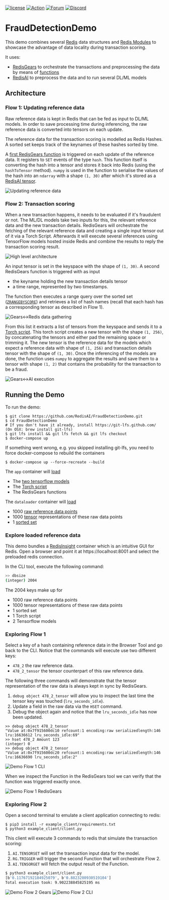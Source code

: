 [![license](https://img.shields.io/github/license/RedisAI/FraudDetectionDemo.svg)](https://github.com/RedisAI/FraudDetectionDemo)
[![Action](https://github.com/RedisAI/FraudDetectionDemo/workflows/Docker-CI/badge.svg)](https://github.com/RedisAI/FraudDetectionDemo/actions?query=workflow%3ADocker-CI)
[![Forum](https://img.shields.io/badge/Forum-RedisAI-blue)](https://forum.redislabs.com/c/modules/redisai)
[![Discord](https://img.shields.io/discord/697882427875393627?style=flat-square)](https://discord.gg/rTQm7UZ)

# FraudDetectionDemo

This demo combines several [Redis](https://redis.io) data structures and [Redis Modules](https://redis.io/topics/modules-intro)
to showcase the advantage of data locality during transaction scoring.

It uses:

* [RedisGears](https://oss.redislabs.com/redisgears/) to orchestrate the transactions and preprocessing the data by means of [functions](https://oss.redislabs.com/redisgears/functions.html)
* [RedisAI](https://oss.redislabs.com/redisai/) to preprocess the data and to run several DL/ML models

## Architecture
### Flow 1: Updating reference data
Raw reference data is kept in Redis that can be fed as input to DL/ML models.  In order to save processing time during inferencing, the raw reference data is converted into tensors on each update.

The reference data for the transaction scoring is modelled as Redis Hashes. A sorted set keeps track of the keynames of these hashes sorted by time.

A [first RedisGears function](https://github.com/RedisAI/FraudDetectionDemo/blob/master/app/gear.py#L47) is triggered on each update of the reference data. It registers to `SET` events of the type `hash`. This function itself is converting the hash into a tensor and stores it back into Redis (using the `hashToTensor` method).
`numpy` is used in the function to serialise the values of the hash into an
`ndarray` with a shape `(1, 30)` after which it's stored as a [RedisAI tensor](https://oss.redislabs.com/redisai/intro/#using-redisai-tensors).

![Updating reference data](./flow1.png "Updating reference data")


### Flow 2: Transaction scoring
When a new transaction happens, it needs to be evaluated if it's fraudulent or not.  The ML/DL models take two inputs for this, the relevant reference data and the new transaction details.  RedisGears will orchestrate the fetching of the relevant reference data and creating a single input tensor out of it via a Torch Script.  Afterwards it will execute several inferences using TensorFlow models hosted inside Redis and combine the results to reply the transaction scoring result.

![High level architecture](./flow2.png "High level architecture")

An input tensor is set in the keyspace with the shape of `(1, 30)`. A second RedisGears function is triggered with as input
- the keyname holding the new transaction details tensor
- a time range, represented by two timestamps.

The function then executes a range query over the sorted set ([`ZRANGEBYSCORE`](https://redis.io/commands/zrangebyscore)) and retrieves a list of hash names (recall that each hash has a corresponding tensor as described in Flow 1).

![Gears<->Redis data gathering](./flow3.png "Gears<->Redis data gathering")

From this list it extracts a list of tensors from the keyspace and sends it to a [Torch script](https://github.com/RedisAI/FraudDetectionDemo/blob/master/app/script.torch). This torch script creates a
new tensor with the shape `(1, 256)`, by concatenating the tensors and either pad the remaining space or trimming it.
The new tensor is the reference data for the models which expect a reference data with shape of `(1, 256)` and transaction details tensor with the shape of `(1, 30)`. Once the inferencing of the models are done, the function uses `numpy` to aggregate the results and save them to a tensor
with shape `(1, 2)` that contains the probability for the transaction to be a fraud.

![Gears<->AI execution](./flow4.png "Gears<->AI execution")

## Running the Demo
To run the demo:
```
$ git clone https://github.com/RedisAI/FraudDetectionDemo.git
$ cd FraudDetectionDemo
# If you don't have it already, install https://git-lfs.github.com/ (On OSX: brew install git-lfs)
$ git lfs install && git lfs fetch && git lfs checkout
$ docker-compose up
```
If something went wrong, e.g. you skipped installing git-lfs, you need to force docker-compose to rebuild the containers
```
$ docker-compose up --force-recreate --build
```

The `app` container will [load](https://github.com/RedisAI/FraudDetectionDemo/blob/master/app/app.py)
- The [two tensorflow models](https://github.com/RedisAI/FraudDetectionDemo/tree/master/app/models)
- The [Torch script](https://github.com/RedisAI/FraudDetectionDemo/blob/master/app/script.torch)
- The RedisGears functions

The `dataloader` container will [load](https://github.com/RedisAI/FraudDetectionDemo/blob/master/dataloader/load.py)
- 1000 [raw reference data points](https://github.com/RedisAI/FraudDetectionDemo/blob/master/dataloader/load.py#L29)
- 1000 [tensor](https://github.com/RedisAI/FraudDetectionDemo/blob/master/dataloader/load.py#L32) representations of these raw data points
- 1 [sorted set](https://github.com/RedisAI/FraudDetectionDemo/blob/master/dataloader/load.py#L35)

### Explore loaded reference data
This demo bundles a [RedisInsight](https://redislabs.com/redisinsight/) container which is an intuitive GUI for Redis. Open a browser and point it at https://localhost:8001 and select the preloaded redis connection.

In the CLI tool, execute the following command:
```bash
>> dbsize
(integer) 2004
```

The 2004 keys make up for
- 1000 raw reference data points
- 1000 tensor representations of these raw data points
- 1 sorted set
- 1 Torch script
- 2 Tensorflow models

### Exploring Flow 1
Select a key of a hash containing reference data in the Browser Tool and go back to the CLI. Notice that the commands will execute use two different keys:

- `478_2` the raw reference data.
- `478_2_tensor` the tensor counterpart of this raw reference data.

The following three commands will demonstrate that the tensor representation of the raw data is always kept in sync by RedisGears.  

1. `debug object 478_2_tensor` will allow you to inspect the last time the tensor key was touched (`lru_seconds_idle`).
1. Update a field in the raw data via the `HSET` command.
1. Debug the object again and notice that the `lru_seconds_idle` has now been updated.

```
>> debug object 478_2_tensor
"Value at:0x7f915600dc10 refcount:1 encoding:raw serializedlength:146 lru:16636612 lru_seconds_idle:69"
>> hset 478_2 Amount 123
(integer) 0
>> debug object 478_2_tensor
"Value at:0x7f915600dc20 refcount:1 encoding:raw serializedlength:146 lru:16636690 lru_seconds_idle:2"
```
![Demo Flow 1 CLI](./demo_flow1_cli.png "Demo Flow 1 CLI")

When we inspect the Function in the RedisGears tool we can verify that the function was triggered exactly once.

![Demo Flow 1 RedisGears](./demo_flow1_gears.png "Demo Flow 1 RedisGears")

### Exploring Flow 2
Open a second terminal to emulate a client application connecting to redis:
```
$ pip3 install -r example_client/requirements.txt
$ python3 example_client/client.py
```
This client will execute 3 commands to redis that simulate the transaction scoring:
1. `AI.TENSORSET` will set the transaction input data for the model.
1. `RG.TRIGGER` will trigger the second Function that will orchestrate Flow 2.
1. `AI.TENSORGET` will fetch the output result of the Function.

```bash
$ python3 example_client/client.py
[b'0.11767192184925079', b'0.8823280930519104']
Total execution took: 9.902238845825195 ms
```

![Demo Flow 2 Gears](./demo_flow2_gears.png "Demo Flow 2 RedisGears")
![Demo Flow 2 CLI](./demo_flow2_output.png "Demo Flow 2 CLI")
